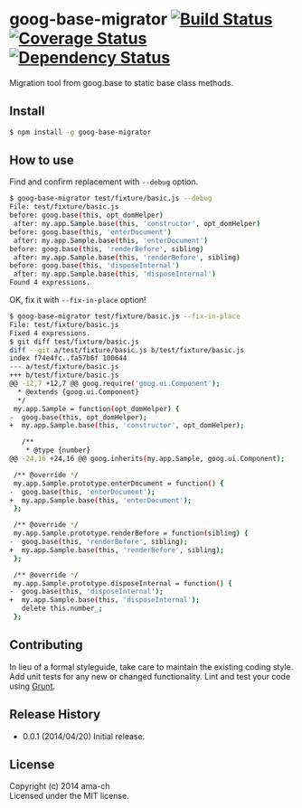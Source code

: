 # goog-base-migrator [![Build Status](https://secure.travis-ci.org/ama-ch/goog-base-migrator.png?branch=master)](http://travis-ci.org/ama-ch/goog-base-migrator) [![Coverage Status](https://coveralls.io/repos/ama-ch/goog-base-migrator/badge.png?branch=master)](https://coveralls.io/r/ama-ch/goog-base-migrator?branch=master) [![Dependency Status](https://david-dm.org/ama-ch/goog-base-migrator.svg)](https://david-dm.org/ama-ch/goog-base-migrator)

Migration tool from goog.base to static base class methods.

## Install

```bash
$ npm install -g goog-base-migrator
```

## How to use

Find and confirm replacement with `--debug` option.

```bash
$ goog-base-migrator test/fixture/basic.js --debug
File: test/fixture/basic.js
before: goog.base(this, opt_domHelper)
 after: my.app.Sample.base(this, 'constructor', opt_domHelper)
before: goog.base(this, 'enterDocument')
 after: my.app.Sample.base(this, 'enterDocument')
before: goog.base(this, 'renderBefore', sibling)
 after: my.app.Sample.base(this, 'renderBefore', sibling)
before: goog.base(this, 'disposeInternal')
 after: my.app.Sample.base(this, 'disposeInternal')
Found 4 expressions.
```

OK, fix it with `--fix-in-place` option!

```bash
$ goog-base-migrator test/fixture/basic.js --fix-in-place
File: test/fixture/basic.js
Fixed 4 expressions.
$ git diff test/fixture/basic.js
diff --git a/test/fixture/basic.js b/test/fixture/basic.js
index f74e4fc..fa57b6f 100644
--- a/test/fixture/basic.js
+++ b/test/fixture/basic.js
@@ -12,7 +12,7 @@ goog.require('goog.ui.Component');
  * @extends {goog.ui.Component}
  */
 my.app.Sample = function(opt_domHelper) {
-  goog.base(this, opt_domHelper);
+  my.app.Sample.base(this, 'constructor', opt_domHelper);

   /**
    * @type {number}
@@ -24,16 +24,16 @@ goog.inherits(my.app.Sample, goog.ui.Component);

 /** @override */
 my.app.Sample.prototype.enterDocument = function() {
-  goog.base(this, 'enterDocument');
+  my.app.Sample.base(this, 'enterDocument');
 };

 /** @override */
 my.app.Sample.prototype.renderBefore = function(sibling) {
-  goog.base(this, 'renderBefore', sibling);
+  my.app.Sample.base(this, 'renderBefore', sibling);
 };

 /** @override */
 my.app.Sample.prototype.disposeInternal = function() {
-  goog.base(this, 'disposeInternal');
+  my.app.Sample.base(this, 'disposeInternal');
   delete this.number_;
 };
```

## Contributing
In lieu of a formal styleguide, take care to maintain the existing coding style. Add unit tests for any new or changed functionality. Lint and test your code using [Grunt](http://gruntjs.com/).

## Release History

* 0.0.1 (2014/04/20) Initial release.

## License
Copyright (c) 2014 ama-ch  
Licensed under the MIT license.
